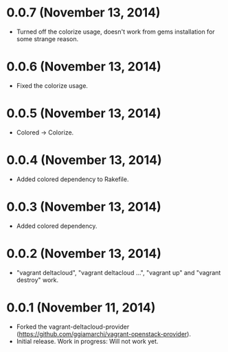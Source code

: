 # 0.0.7 (November 13, 2014)

* Turned off the colorize usage, doesn't work from gems installation for some strange reason.

# 0.0.6 (November 13, 2014)

* Fixed the colorize usage.

# 0.0.5 (November 13, 2014)

* Colored -> Colorize.

# 0.0.4 (November 13, 2014)

* Added colored dependency to Rakefile.

# 0.0.3 (November 13, 2014)

* Added colored dependency.

# 0.0.2 (November 13, 2014)

* "vagrant deltacloud", "vagrant deltacloud ...", "vagrant up" and "vagrant destroy" work.

# 0.0.1 (November 11, 2014)

* Forked the vagrant-deltacloud-provider (https://github.com/ggiamarchi/vagrant-openstack-provider).
* Initial release. Work in progress: Will not work yet.
